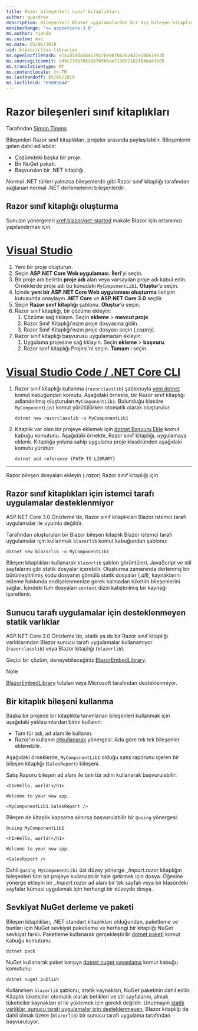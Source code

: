 ```yaml
---
title: Razor bileşenleri sınıf kitaplıkları
author: guardrex
description: Bileşenleri Blazor uygulamalardan bir dış bileşen kitaplığı nasıl eklenebilir keşfedin.
monikerRange: '>= aspnetcore-3.0'
ms.author: riande
ms.custom: mvc
ms.date: 05/06/2019
uid: blazor/class-libraries
ms.openlocfilehash: 9ca1d54da584c2957be98708782437e28b619e3b
ms.sourcegitcommit: dd9c73db7853d87b566eef136d2162f648a43b85
ms.translationtype: MT
ms.contentlocale: tr-TR
ms.lasthandoff: 05/06/2019
ms.locfileid: "65085844"
---
```

# <a name="razor-components-class-libraries"></a>Razor bileşenleri sınıf kitaplıkları

Tarafından [Simon Timms](https://github.com/stimms)

Bileşenleri Razor sınıf kitaplıkları, projeler arasında paylaşılabilir. Bileşenlerin gelen dahil edilebilir:

* Çözümdeki başka bir proje.
* Bir NuGet paketi.
* Başvurulan bir .NET kitaplığı.

Normal .NET türleri yalnızca bileşenlerdir gibi Razor sınıf kitaplığı tarafından sağlanan normal .NET derlemelerini bileşenlerdir.

## <a name="create-a-razor-class-library"></a>Razor sınıf kitaplığı oluşturma

Sunulan yönergeleri <xref:blazor/get-started> makale Blazor için ortamınızı yapılandırmak için.

# <a name="visual-studiotabvisual-studio"></a>[Visual Studio](#tab/visual-studio)

1. Yeni bir proje oluşturun.
1. Seçin **ASP.NET Core Web uygulaması**. **İleri**’yi seçin.
1. Bir proje adı belirtin **proje adı** alan veya varsayılan proje adı kabul edin. Örneklerde proje adı bu konudaki `MyComponentLib1`. **Oluştur**’u seçin.
1. İçinde **yeni bir ASP.NET Core Web uygulaması oluşturma** iletişim kutusunda onaylayın **.NET Core** ve **ASP.NET Core 3.0** seçilir.
1. Seçin **Razor sınıf kitaplığı** şablonu. **Oluştur**’u seçin.
1. Razor sınıf kitaplığı, bir çözüme ekleyin:
   1. Çözüme sağ tıklayın. Seçin **ekleme** > **mevcut proje**.
   1. Razor Sınıf Kitaplığı'nızın proje dosyasına gidin.
   1. Razor Sınıf Kitaplığı'nızın proje dosyası seçin (*.csproj*).
1. Razor sınıf kitaplığı başvurusu uygulamadan ekleyin:
   1. Uygulama projesine sağ tıklayın. Seçin **ekleme** > **başvuru**.
   1. Razor sınıf kitaplığı Projesi'ni seçin. **Tamam**’ı seçin.

# <a name="visual-studio-code--net-core-clitabvisual-studio-codenetcore-cli"></a>[Visual Studio Code / .NET Core CLI](#tab/visual-studio-code+netcore-cli)

1. Razor sınıf kitaplığı kullanma (`razorclasslib`) şablonuyla [yeni dotnet](/dotnet/core/tools/dotnet-new) komut kabuğundan komutu. Aşağıdaki örnekte, bir Razor sınıf kitaplığı adlandırılmış oluşturulan `MyComponentLib1`. Bulunduğu klasöre `MyComponentLib1` komut yürütülürken otomatik olarak oluşturulur.

   ```console
   dotnet new razorclasslib -o MyComponentLib1
   ```

1. Kitaplık var olan bir projeye eklemek için [dotnet Başvuru Ekle](/dotnet/core/tools/dotnet-add-reference) komut kabuğu komutunu. Aşağıdaki örnekte, Razor sınıf kitaplığı, uygulamaya eklenir. Kitaplığa yoluna sahip uygulama proje klasöründen aşağıdaki komutu yürütün:

   ```console
   dotnet add reference {PATH TO LIBRARY}
   ```

---

Razor bileşen dosyaları ekleyin (*.razor*) Razor sınıf kitaplığı için.

## <a name="razor-class-libraries-not-supported-for-client-side-apps"></a>Razor sınıf kitaplıkları için istemci tarafı uygulamalar desteklenmiyor

ASP.NET Core 3.0 Önizleme'de, Razor sınıf kitaplıkları Blazor istemci tarafı uygulamalar ile uyumlu değildir.

Tarafından oluşturulan bir Blazor bileşen kitaplık Blazor istemci tarafı uygulamalar için kullanmak `blazorlib` komut kabuğundan şablonu:

```console
dotnet new blazorlib -o MyComponentLib1
```

Bileşen kitaplıkları kullanarak `blazorlib` şablon görüntüleri, JavaScript ve stil sayfalarını gibi statik dosyalar içerebilir. Oluşturma zamanında derlenmiş bir bütünleştirilmiş kodu dosyanın gömülü statik dosyalar (*.dll*), kaynaklarını ekleme hakkında endişelenmenize gerek kalmadan tüketim bileşenlerini sağlar. İçindeki tüm dosyaları `content` dizin katıştırılmış bir kaynağı işaretlenir.

## <a name="static-assets-not-supported-for-server-side-apps"></a>Sunucu tarafı uygulamalar için desteklenmeyen statik varlıklar

ASP.NET Core 3.0 Önizleme'de, statik ya da bir Razor sınıf kitaplığı varlıklarından Blazor sunucu tarafı uygulamalar kullanamıyor (`razorclasslib`) veya Blazor kitaplığı (`blazorlib`).

Geçici bir çözüm, deneyebileceğiniz [BlazorEmbedLibrary](https://www.nuget.org/packages/BlazorEmbedLibrary/).

> [!NOTE]
> [BlazorEmbedLibrary](https://www.nuget.org/packages/BlazorEmbedLibrary/) tutulan veya Microsoft tarafından desteklenmiyor.

## <a name="consume-a-library-component"></a>Bir kitaplık bileşeni kullanma

Başka bir projede bir kitaplıkta tanımlanan bileşenleri kullanmak için aşağıdaki yaklaşımlardan birini kullanın:

* Tam tür adı, ad alanı ile kullanın.
* Razor'ın kullanın [ \@kullanarak](xref:mvc/views/razor#using) yönergesi. Ada göre tek tek bileşenler eklenebilir.

Aşağıdaki örneklerde, `MyComponentLib1` olduğu satış raporunu içeren bir bileşen kitaplığı (`SalesReport`) bileşeni.

Satış Raporu bileşen ad alanı ile tam tür adını kullanarak başvurulabilir:

```cshtml
<h1>Hello, world!</h1>

Welcome to your new app.

<MyComponentLib1.SalesReport />
```

Bileşen de kitaplık kapsama alınırsa başvurulabilir bir `@using` yönergesi:

```cshtml
@using MyComponentLib1

<h1>Hello, world!</h1>

Welcome to your new app.

<SalesReport />
```

Dahil `@using MyComponentLib1` üst düzey yönerge *_Import.razor* kitaplığın bileşenleri tüm bir projeye kullanılabilir hale getirmek için dosya. Öğesine yönerge ekleyin bir *_Import.razor* ad alanı bir tek sayfalı veya bir klasördeki sayfalar kümesi uygulamak için herhangi bir düzeyde dosya.

## <a name="build-pack-and-ship-to-nuget"></a>Sevkiyat NuGet derleme ve paketi

Bileşen kitaplıkları, .NET standart kitaplıkları olduğundan, paketleme ve bunları için NuGet sevkiyat paketleme ve herhangi bir kitaplığı NuGet sevkiyat farklı. Paketleme kullanarak gerçekleştirilir [dotnet paketi](/dotnet/core/tools/dotnet-pack) komut kabuğu komutunu:

```console
dotnet pack
```

NuGet kullanarak paket karşıya [dotnet nuget yayımlama](/dotnet/core/tools/dotnet-nuget-push) komut kabuğu komutunu:

```console
dotnet nuget publish
```

Kullanırken `blazorlib` şablonu, statik kaynakları, NuGet paketinin dahil edilir. Kitaplık tüketiciler otomatik olarak betikleri ve stil sayfalarını, almak tüketiciler kaynakları el ile yüklemek için gerekli değildir. Unutmayın [statik varlıklar, sunucu tarafı uygulamalar için desteklenmeyen](#static-assets-not-supported-for-server-side-apps), Blazor kitaplığı da dahil olmak üzere (`blazorlib`) bir sunucu tarafı uygulama tarafından başvuruluyor.
